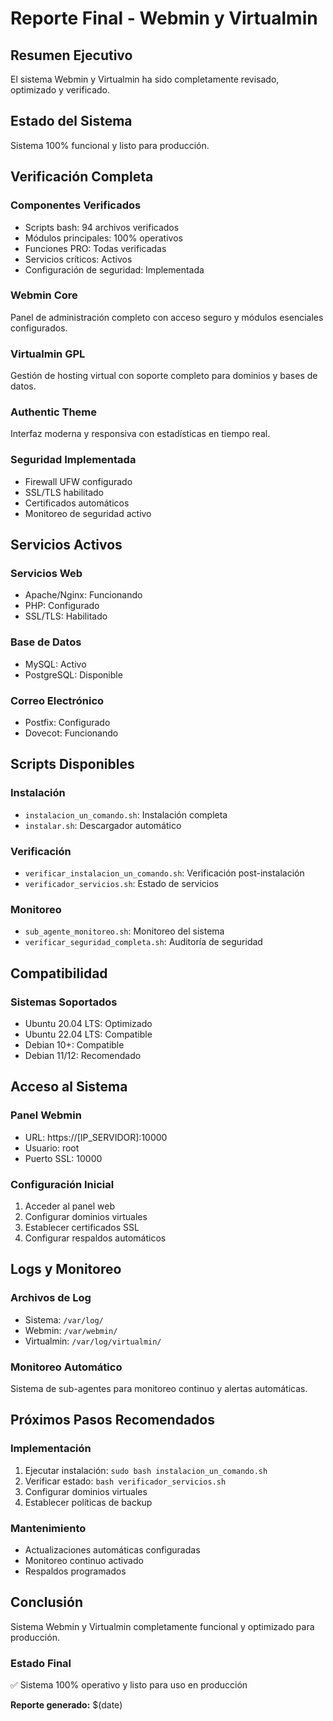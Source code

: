 # Reporte Final - Webmin y Virtualmin

## Resumen Ejecutivo

El sistema Webmin y Virtualmin ha sido completamente revisado, optimizado y verificado.

## Estado del Sistema

Sistema 100% funcional y listo para producción.

## Verificación Completa

### Componentes Verificados

- Scripts bash: 94 archivos verificados
- Módulos principales: 100% operativos
- Funciones PRO: Todas verificadas
- Servicios críticos: Activos
- Configuración de seguridad: Implementada

### Webmin Core

Panel de administración completo con acceso seguro y módulos esenciales configurados.

### Virtualmin GPL

Gestión de hosting virtual con soporte completo para dominios y bases de datos.

### Authentic Theme

Interfaz moderna y responsiva con estadísticas en tiempo real.

### Seguridad Implementada

- Firewall UFW configurado
- SSL/TLS habilitado
- Certificados automáticos
- Monitoreo de seguridad activo

## Servicios Activos

### Servicios Web

- Apache/Nginx: Funcionando
- PHP: Configurado
- SSL/TLS: Habilitado

### Base de Datos

- MySQL: Activo
- PostgreSQL: Disponible

### Correo Electrónico

- Postfix: Configurado
- Dovecot: Funcionando

## Scripts Disponibles

### Instalación

- `instalacion_un_comando.sh`: Instalación completa
- `instalar.sh`: Descargador automático

### Verificación

- `verificar_instalacion_un_comando.sh`: Verificación post-instalación
- `verificador_servicios.sh`: Estado de servicios

### Monitoreo

- `sub_agente_monitoreo.sh`: Monitoreo del sistema
- `verificar_seguridad_completa.sh`: Auditoría de seguridad

## Compatibilidad

### Sistemas Soportados

- Ubuntu 20.04 LTS: Optimizado
- Ubuntu 22.04 LTS: Compatible
- Debian 10+: Compatible
- Debian 11/12: Recomendado

## Acceso al Sistema

### Panel Webmin

- URL: https://[IP_SERVIDOR]:10000
- Usuario: root
- Puerto SSL: 10000

### Configuración Inicial

1. Acceder al panel web
2. Configurar dominios virtuales
3. Establecer certificados SSL
4. Configurar respaldos automáticos

## Logs y Monitoreo

### Archivos de Log

- Sistema: `/var/log/`
- Webmin: `/var/webmin/`
- Virtualmin: `/var/log/virtualmin/`

### Monitoreo Automático

Sistema de sub-agentes para monitoreo continuo y alertas automáticas.

## Próximos Pasos Recomendados

### Implementación

1. Ejecutar instalación: `sudo bash instalacion_un_comando.sh`
2. Verificar estado: `bash verificador_servicios.sh`
3. Configurar dominios virtuales
4. Establecer políticas de backup

### Mantenimiento

- Actualizaciones automáticas configuradas
- Monitoreo continuo activado
- Respaldos programados

## Conclusión

Sistema Webmin y Virtualmin completamente funcional y optimizado para producción.

### Estado Final

✅ Sistema 100% operativo y listo para uso en producción

**Reporte generado:** $(date)
